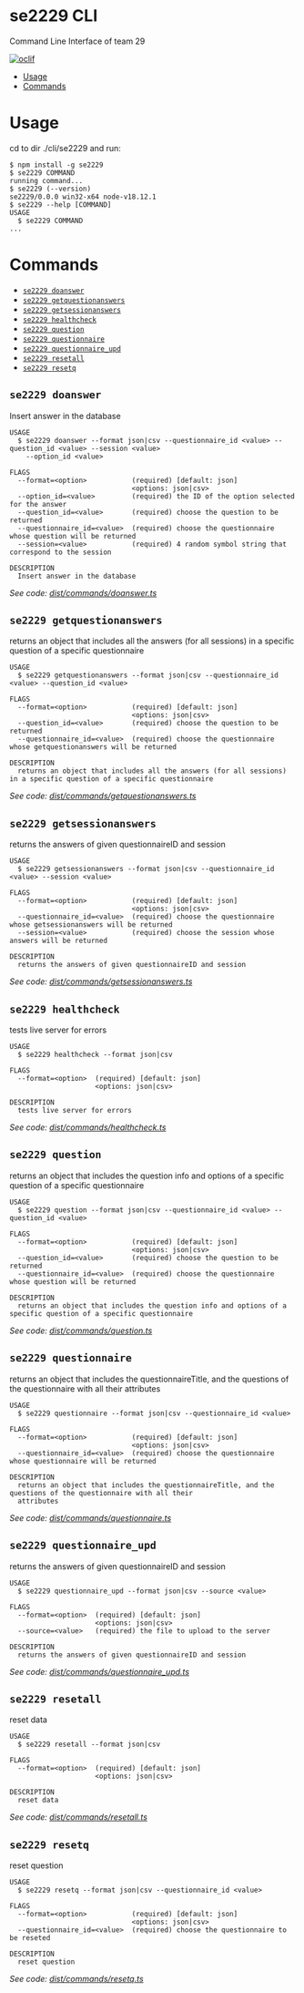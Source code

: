 se2229 CLI
=================

Command Line Interface of team 29

[![oclif](https://img.shields.io/badge/cli-oclif-brightgreen.svg)](https://oclif.io)

<!-- toc -->
* [Usage](#usage)
* [Commands](#commands)
<!-- tocstop -->
# Usage
<!-- usage -->
cd to dir ./cli/se2229 and run:
```sh-session
$ npm install -g se2229
$ se2229 COMMAND
running command...
$ se2229 (--version)
se2229/0.0.0 win32-x64 node-v18.12.1
$ se2229 --help [COMMAND]
USAGE
  $ se2229 COMMAND
...
```
<!-- usagestop -->
# Commands
<!-- commands -->
* [`se2229 doanswer`](#se2229-doanswer)
* [`se2229 getquestionanswers`](#se2229-getquestionanswers)
* [`se2229 getsessionanswers`](#se2229-getsessionanswers)
* [`se2229 healthcheck`](#se2229-healthcheck)
* [`se2229 question`](#se2229-question)
* [`se2229 questionnaire`](#se2229-questionnaire)
* [`se2229 questionnaire_upd`](#se2229-questionnaire_upd)
* [`se2229 resetall`](#se2229-resetall)
* [`se2229 resetq`](#se2229-resetq)

## `se2229 doanswer`

Insert answer in the database

```
USAGE
  $ se2229 doanswer --format json|csv --questionnaire_id <value> --question_id <value> --session <value>
    --option_id <value>

FLAGS
  --format=<option>           (required) [default: json]
                              <options: json|csv>
  --option_id=<value>         (required) the ID of the option selected for the answer
  --question_id=<value>       (required) choose the question to be returned
  --questionnaire_id=<value>  (required) choose the questionnaire whose question will be returned
  --session=<value>           (required) 4 random symbol string that correspond to the session

DESCRIPTION
  Insert answer in the database
```

_See code: [dist/commands/doanswer.ts](https://github.com/cli/se2229/blob/v0.0.0/dist/commands/doanswer.ts)_

## `se2229 getquestionanswers`

returns an object that includes all the answers (for all sessions) in a specific question of a specific questionnaire

```
USAGE
  $ se2229 getquestionanswers --format json|csv --questionnaire_id <value> --question_id <value>

FLAGS
  --format=<option>           (required) [default: json]
                              <options: json|csv>
  --question_id=<value>       (required) choose the question to be returned
  --questionnaire_id=<value>  (required) choose the questionnaire whose getquestionanswers will be returned

DESCRIPTION
  returns an object that includes all the answers (for all sessions) in a specific question of a specific questionnaire
```

_See code: [dist/commands/getquestionanswers.ts](https://github.com/cli/se2229/blob/v0.0.0/dist/commands/getquestionanswers.ts)_

## `se2229 getsessionanswers`

returns the answers of given questionnaireID and session

```
USAGE
  $ se2229 getsessionanswers --format json|csv --questionnaire_id <value> --session <value>

FLAGS
  --format=<option>           (required) [default: json]
                              <options: json|csv>
  --questionnaire_id=<value>  (required) choose the questionnaire whose getsessionanswers will be returned
  --session=<value>           (required) choose the session whose answers will be returned

DESCRIPTION
  returns the answers of given questionnaireID and session
```

_See code: [dist/commands/getsessionanswers.ts](https://github.com/cli/se2229/blob/v0.0.0/dist/commands/getsessionanswers.ts)_

## `se2229 healthcheck`

tests live server for errors

```
USAGE
  $ se2229 healthcheck --format json|csv

FLAGS
  --format=<option>  (required) [default: json]
                     <options: json|csv>

DESCRIPTION
  tests live server for errors
```

_See code: [dist/commands/healthcheck.ts](https://github.com/cli/se2229/blob/v0.0.0/dist/commands/healthcheck.ts)_

## `se2229 question`

returns an object that includes the question info and options of a specific question of a specific questionnaire

```
USAGE
  $ se2229 question --format json|csv --questionnaire_id <value> --question_id <value>

FLAGS
  --format=<option>           (required) [default: json]
                              <options: json|csv>
  --question_id=<value>       (required) choose the question to be returned
  --questionnaire_id=<value>  (required) choose the questionnaire whose question will be returned

DESCRIPTION
  returns an object that includes the question info and options of a specific question of a specific questionnaire
```

_See code: [dist/commands/question.ts](https://github.com/cli/se2229/blob/v0.0.0/dist/commands/question.ts)_

## `se2229 questionnaire`

returns an object that includes the questionnaireTitle, and the questions of the questionnaire with all their attributes

```
USAGE
  $ se2229 questionnaire --format json|csv --questionnaire_id <value>

FLAGS
  --format=<option>           (required) [default: json]
                              <options: json|csv>
  --questionnaire_id=<value>  (required) choose the questionnaire whose questionnaire will be returned

DESCRIPTION
  returns an object that includes the questionnaireTitle, and the questions of the questionnaire with all their
  attributes
```

_See code: [dist/commands/questionnaire.ts](https://github.com/cli/se2229/blob/v0.0.0/dist/commands/questionnaire.ts)_

## `se2229 questionnaire_upd`

returns the answers of given questionnaireID and session

```
USAGE
  $ se2229 questionnaire_upd --format json|csv --source <value>

FLAGS
  --format=<option>  (required) [default: json]
                     <options: json|csv>
  --source=<value>   (required) the file to upload to the server

DESCRIPTION
  returns the answers of given questionnaireID and session
```

_See code: [dist/commands/questionnaire_upd.ts](https://github.com/cli/se2229/blob/v0.0.0/dist/commands/questionnaire_upd.ts)_

## `se2229 resetall`

reset data

```
USAGE
  $ se2229 resetall --format json|csv

FLAGS
  --format=<option>  (required) [default: json]
                     <options: json|csv>

DESCRIPTION
  reset data
```

_See code: [dist/commands/resetall.ts](https://github.com/cli/se2229/blob/v0.0.0/dist/commands/resetall.ts)_

## `se2229 resetq`

reset question

```
USAGE
  $ se2229 resetq --format json|csv --questionnaire_id <value>

FLAGS
  --format=<option>           (required) [default: json]
                              <options: json|csv>
  --questionnaire_id=<value>  (required) choose the questionnaire to be reseted

DESCRIPTION
  reset question
```

_See code: [dist/commands/resetq.ts](https://github.com/cli/se2229/blob/v0.0.0/dist/commands/resetq.ts)_
<!-- commandsstop -->
